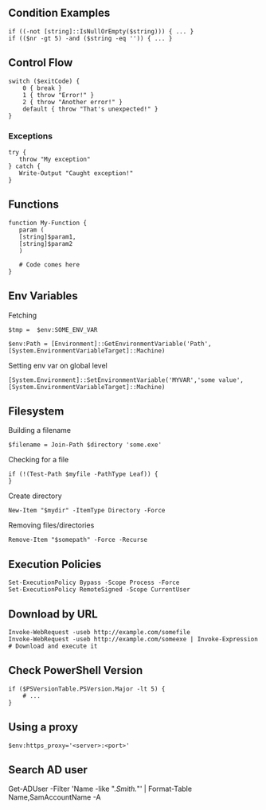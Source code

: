 ## Condition Examples

    if ((-not [string]::IsNullOrEmpty($string))) { ... }
    if (($nr -gt 5) -and ($string -eq '')) { ... }

## Control Flow

    switch ($exitCode) {
        0 { break }
        1 { throw "Error!" }
        2 { throw "Another error!" }
        default { throw "That's unexpected!" }
    }

### Exceptions

    try {
       throw "My exception"
    } catch {
       Write-Output "Caught exception!"
    }

## Functions

    function My-Function {
       param (
       [string]$param1,
       [string]$param2
       )
       
       # Code comes here
    }
    
## Env Variables

Fetching 

    $tmp =  $env:SOME_ENV_VAR
    
    $env:Path = [Environment]::GetEnvironmentVariable('Path',[System.EnvironmentVariableTarget]::Machine)

Setting env var on global level

    [System.Environment]::SetEnvironmentVariable('MYVAR','some value', [System.EnvironmentVariableTarget]::Machine)


## Filesystem

Building a filename

    $filename = Join-Path $directory 'some.exe'
    
Checking for a file

    if (!(Test-Path $myfile -PathType Leaf)) {
    }

Create directory

    New-Item "$mydir" -ItemType Directory -Force
    
Removing files/directories

    Remove-Item "$somepath" -Force -Recurse
    
## Execution Policies

    Set-ExecutionPolicy Bypass -Scope Process -Force
    Set-ExecutionPolicy RemoteSigned -Scope CurrentUser

## Download by URL

    Invoke-WebRequest -useb http://example.com/somefile
    Invoke-WebRequest -useb http://example.com/someexe | Invoke-Expression       # Download and execute it

## Check PowerShell Version

    if ($PSVersionTable.PSVersion.Major -lt 5) {
        # ...
    }
    
## Using a proxy

    $env:https_proxy='<server>:<port>'

## Search AD user

Get-ADUser -Filter 'Name -like ".*Smith.*"' | Format-Table Name,SamAccountName -A
